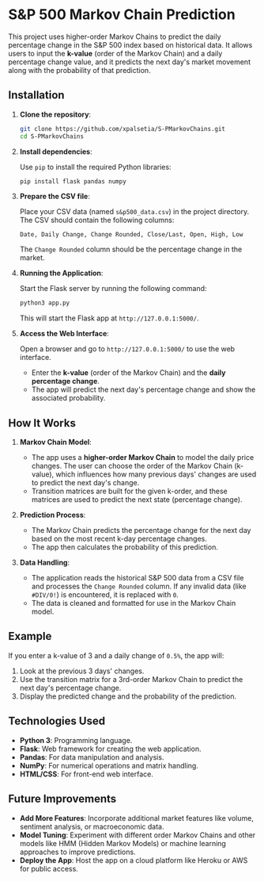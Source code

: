 # S&P 500 Markov Chain Prediction

This project uses higher-order Markov Chains to predict the daily percentage change in the S&P 500 index based on historical data. It allows users to input the **k-value** (order of the Markov Chain) and a daily percentage change value, and it predicts the next day's market movement along with the probability of that prediction.

## Installation

1. **Clone the repository**:

    ```bash
    git clone https://github.com/xpalsetia/S-PMarkovChains.git
    cd S-PMarkovChains
    ```

2. **Install dependencies**:

    Use `pip` to install the required Python libraries:

    ```bash
    pip install flask pandas numpy
    ```

3. **Prepare the CSV file**:

    Place your CSV data (named `s&p500_data.csv`) in the project directory. The CSV should contain the following columns:
    
    ```
    Date, Daily Change, Change Rounded, Close/Last, Open, High, Low
    ```

    The `Change Rounded` column should be the percentage change in the market.

4. **Running the Application**:

    Start the Flask server by running the following command:

    ```bash
    python3 app.py
    ```

    This will start the Flask app at `http://127.0.0.1:5000/`.

5. **Access the Web Interface**:

    Open a browser and go to `http://127.0.0.1:5000/` to use the web interface.

    - Enter the **k-value** (order of the Markov Chain) and the **daily percentage change**.
    - The app will predict the next day's percentage change and show the associated probability.

## How It Works

1. **Markov Chain Model**:

   - The app uses a **higher-order Markov Chain** to model the daily price changes. The user can choose the order of the Markov Chain (k-value), which influences how many previous days' changes are used to predict the next day's change.
   - Transition matrices are built for the given k-order, and these matrices are used to predict the next state (percentage change).

2. **Prediction Process**:

   - The Markov Chain predicts the percentage change for the next day based on the most recent k-day percentage changes.
   - The app then calculates the probability of this prediction.

3. **Data Handling**:

   - The application reads the historical S&P 500 data from a CSV file and processes the `Change Rounded` column. If any invalid data (like `#DIV/0!`) is encountered, it is replaced with `0`.
   - The data is cleaned and formatted for use in the Markov Chain model.

## Example

If you enter a k-value of 3 and a daily change of `0.5%`, the app will:

1. Look at the previous 3 days' changes.
2. Use the transition matrix for a 3rd-order Markov Chain to predict the next day's percentage change.
3. Display the predicted change and the probability of the prediction.

## Technologies Used

- **Python 3**: Programming language.
- **Flask**: Web framework for creating the web application.
- **Pandas**: For data manipulation and analysis.
- **NumPy**: For numerical operations and matrix handling.
- **HTML/CSS**: For front-end web interface.

## Future Improvements

- **Add More Features**: Incorporate additional market features like volume, sentiment analysis, or macroeconomic data.
- **Model Tuning**: Experiment with different order Markov Chains and other models like HMM (Hidden Markov Models) or machine learning approaches to improve predictions.
- **Deploy the App**: Host the app on a cloud platform like Heroku or AWS for public access.

